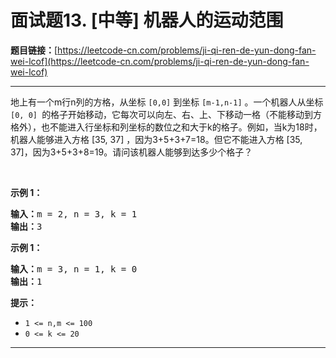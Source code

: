 # 面试题13. [中等] 机器人的运动范围

**题目链接：**[https://leetcode-cn.com/problems/ji-qi-ren-de-yun-dong-fan-wei-lcof](https://leetcode-cn.com/problems/ji-qi-ren-de-yun-dong-fan-wei-lcof)

---

<div class="content__1Y2H">
 <div class="notranslate">
  <p>地上有一个m行n列的方格，从坐标 <code>[0,0]</code> 到坐标 <code>[m-1,n-1]</code> 。一个机器人从坐标 <code>[0, 0] </code>的格子开始移动，它每次可以向左、右、上、下移动一格（不能移动到方格外），也不能进入行坐标和列坐标的数位之和大于k的格子。例如，当k为18时，机器人能够进入方格 [35, 37] ，因为3+5+3+7=18。但它不能进入方格 [35, 37]，因为3+5+3+8=19。请问该机器人能够到达多少个格子？</p> 
  <p>&nbsp;</p> 
  <p><strong>示例 1：</strong></p> 
  <pre class="language-text"><strong>输入：</strong>m = 2, n = 3, k = 1
<strong>输出：</strong>3
</pre> 
  <p><strong>示例 1：</strong></p> 
  <pre class="language-text"><strong>输入：</strong>m = 3, n = 1, k = 0
<strong>输出：</strong>1
</pre> 
  <p><strong>提示：</strong></p> 
  <ul> 
   <li><code>1 &lt;= n,m &lt;= 100</code></li> 
   <li><code>0 &lt;= k&nbsp;&lt;= 20</code></li> 
  </ul> 
 </div>
</div>

---

```

```